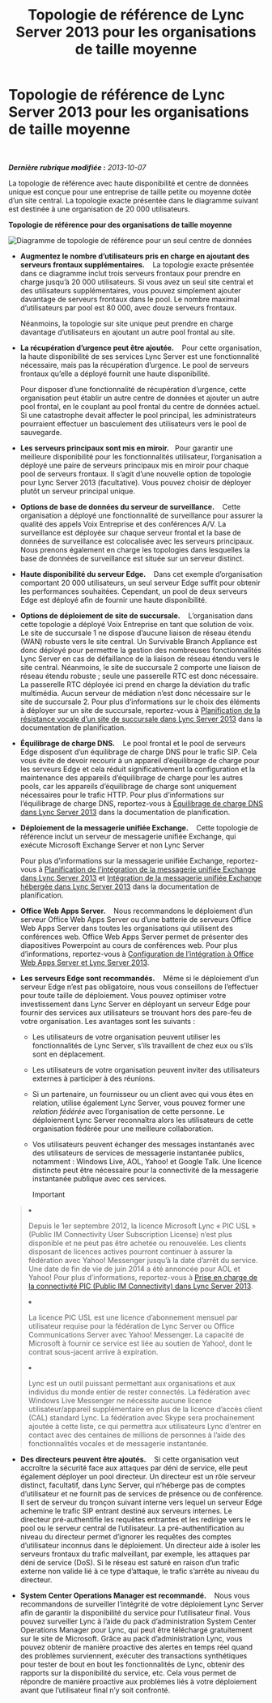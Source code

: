 ﻿---
title: Topologie de référence de Lync Server 2013 pour les organisations de taille moyenne
TOCTitle: Topologie de référence pour les organisations de taille moyenne
ms:assetid: 446b0914-2198-445e-ab6e-94802acebd5c
ms:mtpsurl: https://technet.microsoft.com/fr-fr/library/Gg425939(v=OCS.15)
ms:contentKeyID: 49297048
ms.date: 05/20/2016
mtps_version: v=OCS.15
ms.translationtype: HT
---

# Topologie de référence de Lync Server 2013 pour les organisations de taille moyenne

 

_**Dernière rubrique modifiée :** 2013-10-07_

La topologie de référence avec haute disponibilité et centre de données unique est conçue pour une entreprise de taille petite ou moyenne dotée d’un site central. La topologie exacte présentée dans le diagramme suivant est destinée à une organisation de 20 000 utilisateurs.

**Topologie de référence pour des organisations de taille moyenne**

![Diagramme de topologie de référence pour un seul centre de données](images/Gg425939.12b574fd-0b14-4563-a88c-3c8b0809bb90(OCS.15).jpg "Diagramme de topologie de référence pour un seul centre de données")

  - **Augmentez le nombre d’utilisateurs pris en charge en ajoutant des serveurs frontaux supplémentaires.**    La topologie exacte présentée dans ce diagramme inclut trois serveurs frontaux pour prendre en charge jusqu’à 20 000 utilisateurs. Si vous avez un seul site central et des utilisateurs supplémentaires, vous pouvez simplement ajouter davantage de serveurs frontaux dans le pool. Le nombre maximal d’utilisateurs par pool est 80 000, avec douze serveurs frontaux.
    
    Néanmoins, la topologie sur site unique peut prendre en charge davantage d’utilisateurs en ajoutant un autre pool frontal au site.

  - **La récupération d’urgence peut être ajoutée.**    Pour cette organisation, la haute disponibilité de ses services Lync Server est une fonctionnalité nécessaire, mais pas la récupération d’urgence. Le pool de serveurs frontaux qu’elle a déployé fournit une haute disponibilité.
    
    Pour disposer d’une fonctionnalité de récupération d’urgence, cette organisation peut établir un autre centre de données et ajouter un autre pool frontal, en le couplant au pool frontal du centre de données actuel. Si une catastrophe devait affecter le pool principal, les administrateurs pourraient effectuer un basculement des utilisateurs vers le pool de sauvegarde.

  - **Les serveurs principaux sont mis en miroir.**   Pour garantir une meilleure disponibilité pour les fonctionnalités utilisateur, l’organisation a déployé une paire de serveurs principaux mis en miroir pour chaque pool de serveurs frontaux. Il s’agit d’une nouvelle option de topologie pour Lync Server 2013 (facultative). Vous pouvez choisir de déployer plutôt un serveur principal unique.

  - **Options de base de données du serveur de surveillance.**    Cette organisation a déployé une fonctionnalité de surveillance pour assurer la qualité des appels Voix Entreprise et des conférences A/V. La surveillance est déployée sur chaque serveur frontal et la base de données de surveillance est colocalisée avec les serveurs principaux. Nous prenons également en charge les topologies dans lesquelles la base de données de surveillance est située sur un serveur distinct.

  - **Haute disponibilité du serveur Edge.**    Dans cet exemple d’organisation comportant 20 000 utilisateurs, un seul serveur Edge suffit pour obtenir les performances souhaitées. Cependant, un pool de deux serveurs Edge est déployé afin de fournir une haute disponibilité.

  - **Options de déploiement de site de succursale.**    L’organisation dans cette topologie a déployé Voix Entreprise en tant que solution de voix. Le site de succursale 1 ne dispose d’aucune liaison de réseau étendu (WAN) robuste vers le site central. Un Survivable Branch Appliance est donc déployé pour permettre la gestion des nombreuses fonctionnalités Lync Server en cas de défaillance de la liaison de réseau étendu vers le site central. Néanmoins, le site de succursale 2 comporte une liaison de réseau étendu robuste ; seule une passerelle RTC est donc nécessaire. La passerelle RTC déployée ici prend en charge la déviation du trafic multimédia. Aucun serveur de médiation n’est donc nécessaire sur le site de succursale 2. Pour plus d’informations sur le choix des éléments à déployer sur un site de succursale, reportez-vous à [Planification de la résistance vocale d’un site de succursale dans Lync Server 2013](lync-server-2013-planning-for-branch-site-voice-resiliency.md) dans la documentation de planification.

  - **Équilibrage de charge DNS.**    Le pool frontal et le pool de serveurs Edge disposent d’un équilibrage de charge DNS pour le trafic SIP. Cela vous évite de devoir recourir à un appareil d’équilibrage de charge pour les serveurs Edge et cela réduit significativement la configuration et la maintenance des appareils d’équilibrage de charge pour les autres pools, car les appareils d’équilibrage de charge sont uniquement nécessaires pour le trafic HTTP. Pour plus d’informations sur l’équilibrage de charge DNS, reportez-vous à [Équilibrage de charge DNS dans Lync Server 2013](lync-server-2013-dns-load-balancing.md) dans la documentation de planification.

  - **Déploiement de la messagerie unifiée Exchange.**    Cette topologie de référence inclut un serveur de messagerie unifiée Exchange, qui exécute Microsoft Exchange Server et non Lync Server
    
    Pour plus d’informations sur la messagerie unifiée Exchange, reportez-vous à [Planification de l’intégration de la messagerie unifiée Exchange dans Lync Server 2013](lync-server-2013-planning-for-exchange-unified-messaging-integration.md) et [Intégration de la messagerie unifiée Exchange hébergée dans Lync Server 2013](lync-server-2013-hosted-exchange-unified-messaging-integration.md) dans la documentation de planification.

  - **Office Web Apps Server.**    Nous recommandons le déploiement d’un serveur Office Web Apps Server ou d’une batterie de serveurs Office Web Apps Server dans toutes les organisations qui utilisent des conférences web. Office Web Apps Server permet de présenter des diapositives Powerpoint au cours de conférences web. Pour plus d’informations, reportez-vous à [Configuration de l’intégration à Office Web Apps Server et Lync Server 2013](lync-server-2013-enabling-office-web-apps-server-and-lync-server-2013.md).

  - **Les serveurs Edge sont recommandés.**    Même si le déploiement d’un serveur Edge n’est pas obligatoire, nous vous conseillons de l’effectuer pour toute taille de déploiement. Vous pouvez optimiser votre investissement dans Lync Server en déployant un serveur Edge pour fournir des services aux utilisateurs se trouvant hors des pare-feu de votre organisation. Les avantages sont les suivants :
    
      - Les utilisateurs de votre organisation peuvent utiliser les fonctionnalités de Lync Server, s’ils travaillent de chez eux ou s’ils sont en déplacement.
    
      - Les utilisateurs de votre organisation peuvent inviter des utilisateurs externes à participer à des réunions.
    
      - Si un partenaire, un fournisseur ou un client avec qui vous êtes en relation, utilise également Lync Server, vous pouvez former une *relation fédérée* avec l’organisation de cette personne. Le déploiement Lync Server reconnaîtra alors les utilisateurs de cette organisation fédérée pour une meilleure collaboration.
    
      - Vos utilisateurs peuvent échanger des messages instantanés avec des utilisateurs de services de messagerie instantanée publics, notamment : Windows Live, AOL, Yahoo\! et Google Talk. Une licence distincte peut être nécessaire pour la connectivité de la messagerie instantanée publique avec ces services.
        
        > [!IMPORTANT]  
        > <ul>        
> <li><p>Depuis le 1er septembre 2012, la licence Microsoft Lync « PIC USL » (Public IM Connectivity User Subscription License) n’est plus disponible et ne peut pas être achetée ou renouvelée. Les clients disposant de licences actives pourront continuer à assurer la fédération avec Yahoo! Messenger jusqu’à la date d’arrêt du service. Une date de fin de vie de juin 2014 a été annoncée pour AOL et Yahoo! Pour plus d’informations, reportez-vous à <a href="lync-server-2013-support-for-public-instant-messenger-connectivity.md">Prise en charge de la connectivité PIC (Public IM Connectivity) dans Lync Server 2013</a>.</p></li>        
> <li><p>La licence PIC USL est une licence d’abonnement mensuel par utilisateur requise pour la fédération de Lync Server ou Office Communications Server avec Yahoo! Messenger. La capacité de Microsoft à fournir ce service est liée au soutien de Yahoo!, dont le contrat sous-jacent arrive à expiration.</p></li>        
> <li><p>Lync est un outil puissant permettant aux organisations et aux individus du monde entier de rester connectés. La fédération avec Windows Live Messenger ne nécessite aucune licence utilisateur/appareil supplémentaire en plus de la licence d’accès client (CAL) standard Lync. La fédération avec Skype sera prochainement ajoutée à cette liste, ce qui permettra aux utilisateurs Lync d’entrer en contact avec des centaines de millions de personnes à l’aide des fonctionnalités vocales et de messagerie instantanée.</p></li>        </ul>


  - **Des directeurs peuvent être ajoutés.**    Si cette organisation veut accroître la sécurité face aux attaques par déni de service, elle peut également déployer un pool directeur. Un directeur est un rôle serveur distinct, facultatif, dans Lync Server, qui n’héberge pas de comptes d’utilisateur et ne fournit pas de services de présence ou de conférence. Il sert de serveur du tronçon suivant interne vers lequel un serveur Edge achemine le trafic SIP entrant destiné aux serveurs internes. Le directeur pré-authentifie les requêtes entrantes et les redirige vers le pool ou le serveur central de l’utilisateur. La pré-authentification au niveau du directeur permet d’ignorer les requêtes des comptes d’utilisateur inconnus dans le déploiement. Un directeur aide à isoler les serveurs frontaux du trafic malveillant, par exemple, les attaques par déni de service (DoS). Si le réseau est saturé en raison d’un trafic externe non valide lié à ce type d’attaque, le trafic s’arrête au niveau du directeur.

  - **System Center Operations Manager est recommandé.**    Nous vous recommandons de surveiller l’intégrité de votre déploiement Lync Server afin de garantir la disponibilité du service pour l’utilisateur final. Vous pouvez surveiller Lync à l’aide du pack d’administration System Center Operations Manager pour Lync, qui peut être téléchargé gratuitement sur le site de Microsoft. Grâce au pack d’administration Lync, vous pouvez obtenir de manière proactive des alertes en temps réel quand des problèmes surviennent, exécuter des transactions synthétiques pour tester de bout en bout les fonctionnalités de Lync, obtenir des rapports sur la disponibilité du service, etc. Cela vous permet de répondre de manière proactive aux problèmes liés à votre déploiement avant que l’utilisateur final n’y soit confronté.

